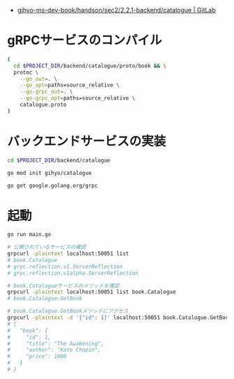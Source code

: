 - [gihyo-ms-dev-book/handson/sec2/2.2.1-backend/catalogue | GitLab](https://gitlab.com/gihyo-ms-dev-book/handson/sec2/2.2.1-backend/catalogue)

# gRPCサービスのコンパイル


```bash
(
  cd $PROJECT_DIR/backend/catalogue/proto/book && \
  protoc \
    --go_out=. \
    --go_opt=paths=source_relative \
    --go-grpc_out=. \
    --go-grpc_opt=paths=source_relative \
    catalogue.proto
)
```

# バックエンドサービスの実装

```bash
cd $PROJECT_DIR/backend/catalogue

go mod init gihyo/catalogue

go get google.golang.org/grpc
```

# 起動

```bash
go run main.go
```


```bash
# 公開されているサービスの確認
grpcurl -plaintext localhost:50051 list
# book.Catalogue
# grpc.reflection.v1.ServerReflection
# grpc.reflection.v1alpha.ServerReflection

# book.Catalogueサービスのメソッドを確認
grpcurl -plaintext localhost:50051 list book.Catalogue
# book.Catalogue.GetBook

# book.Catalogue.GetBookメソッドにアクセス
grpcurl -plaintext -d '{"id": 1}' localhost:50051 book.Catalogue.GetBook
# {
#   "book": {
#     "id": 1,
#     "title": "The Awakening",
#     "author": "Kate Chopin",
#     "price": 1000
#   }
# }
```